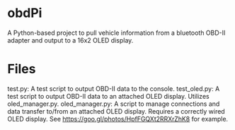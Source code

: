 # obdPi
A Python-based project to pull vehicle information from a bluetooth OBD-II adapter and output to a 16x2 OLED display.

# Files
test.py: A test script to output OBD-II data to the console. 
test_oled.py: A test script to output OBD-II data to an attached OLED display.  Utilizes oled_manager.py.
oled_manager.py: A script to manage connections and data transfer to/from an attached OLED display.  Requires a correctly wired OLED display.  See https://goo.gl/photos/HpfFGQXt2RRXrZhK8 for example.
